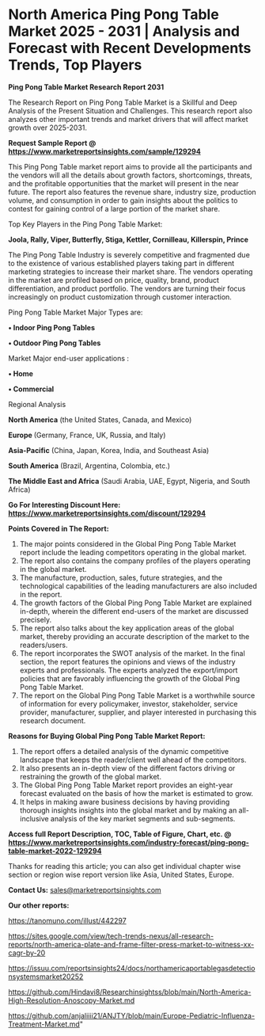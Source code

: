 # North America Ping Pong Table Market 2025 - 2031 | Analysis and Forecast with Recent Developments Trends, Top Players

<strong>Ping Pong Table Market Research Report 2031</strong>

The Research Report on Ping Pong Table Market is a Skillful and Deep Analysis of the Present Situation and Challenges. This research report also analyzes other important trends and market drivers that will affect market growth over 2025-2031.

<strong>Request Sample Report @ <a href=https://www.marketreportsinsights.com/sample/129294>https://www.marketreportsinsights.com/sample/129294</a></strong>

This Ping Pong Table market report aims to provide all the participants and the vendors will all the details about growth factors, shortcomings, threats, and the profitable opportunities that the market will present in the near future. The report also features the revenue share, industry size, production volume, and consumption in order to gain insights about the politics to contest for gaining control of a large portion of the market share.

Top Key Players in the Ping Pong Table Market:

<strong>Joola, Rally, Viper, Butterfly, Stiga, Kettler, Cornilleau, Killerspin, Prince</strong>

The Ping Pong Table Industry is severely competitive and fragmented due to the existence of various established players taking part in different marketing strategies to increase their market share. The vendors operating in the market are profiled based on price, quality, brand, product differentiation, and product portfolio. The vendors are turning their focus increasingly on product customization through customer interaction.

Ping Pong Table Market Major Types are:

<strong>• Indoor Ping Pong Tables

• Outdoor Ping Pong Tables</strong>

Market Major end-user applications :

<strong>• Home

• Commercial</strong>

Regional Analysis

</u><strong><b>North America</b></strong> (the United States, Canada, and Mexico)

<strong><b>Europe </b></strong>(Germany, France, UK, Russia, and Italy)

<strong><b>Asia-Pacific</b></strong> (China, Japan, Korea, India, and Southeast Asia)

<strong><b>South America</b></strong> (Brazil, Argentina, Colombia, etc.)

<strong><b>The Middle East and Africa</b></strong> (Saudi Arabia, UAE, Egypt, Nigeria, and South Africa)

<strong>Go For Interesting Discount Here: <a href=https://www.marketreportsinsights.com/discount/129294>https://www.marketreportsinsights.com/discount/129294</a></strong>

<strong>Points Covered in The Report:</strong>
<ol>
  <li>The major points considered in the Global Ping Pong Table Market report include the leading competitors operating in the global market.</li>
  <li>The report also contains the company profiles of the players operating in the global market.</li>
  <li>The manufacture, production, sales, future strategies, and the technological capabilities of the leading manufacturers are also included in the report.</li>
  <li>The growth factors of the Global Ping Pong Table Market are explained in-depth, wherein the different end-users of the market are discussed precisely.</li>
  <li>The report also talks about the key application areas of the global market, thereby providing an accurate description of the market to the readers/users.</li>
  <li>The report incorporates the SWOT analysis of the market. In the final section, the report features the opinions and views of the industry experts and professionals. The experts analyzed the export/import policies that are favorably influencing the growth of the Global Ping Pong Table Market.</li>
  <li>The report on the Global Ping Pong Table Market is a worthwhile source of information for every policymaker, investor, stakeholder, service provider, manufacturer, supplier, and player interested in purchasing this research document.</li>
</ol>
<strong>Reasons for Buying Global Ping Pong Table Market Report:</strong>

<ol>
  <li>The report offers a detailed analysis of the dynamic competitive landscape that keeps the reader/client well ahead of the competitors.</li>
  <li>It also presents an in-depth view of the different factors driving or restraining the growth of the global market.</li>
  <li>The Global Ping Pong Table Market report provides an eight-year forecast evaluated on the basis of how the market is estimated to grow.</li>
  <li>It helps in making aware business decisions by having providing thorough insights insights into the global market and by making an all-inclusive analysis of the key market segments and sub-segments.</li>
</ol>
<strong>Access full Report Description, TOC, Table of Figure, Chart, etc. @ <a href=https://www.marketreportsinsights.com/industry-forecast/ping-pong-table-market-2022-129294>https://www.marketreportsinsights.com/industry-forecast/ping-pong-table-market-2022-129294</a></strong>


Thanks for reading this article; you can also get individual chapter wise section or region wise report version like Asia, United States, Europe.

<strong>Contact Us:</strong>
sales@marketreportsinsights.com

<strong>Our other reports:</strong>

<a href=https://tanomuno.com/illust/442297>https://tanomuno.com/illust/442297</a>

<a href=https://sites.google.com/view/tech-trends-nexus/all-research-reports/north-america-plate-and-frame-filter-press-market-to-witness-xx-cagr-by-20>https://sites.google.com/view/tech-trends-nexus/all-research-reports/north-america-plate-and-frame-filter-press-market-to-witness-xx-cagr-by-20</a>

<a href=https://issuu.com/reportsinsights24/docs/northamericaportablegasdetectionsystemsmarket20252>https://issuu.com/reportsinsights24/docs/northamericaportablegasdetectionsystemsmarket20252</a>

<a href=https://github.com/Hindavi8/Researchinsightss/blob/main/North-America-High-Resolution-Anoscopy-Market.md>https://github.com/Hindavi8/Researchinsightss/blob/main/North-America-High-Resolution-Anoscopy-Market.md</a>

<a href=https://github.com/anjaliiii21/ANJTY/blob/main/Europe-Pediatric-Influenza-Treatment-Market.md>https://github.com/anjaliiii21/ANJTY/blob/main/Europe-Pediatric-Influenza-Treatment-Market.md</a>"
